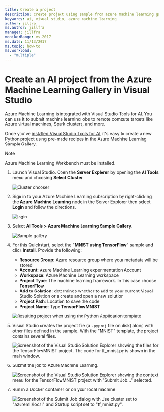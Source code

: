 ```yaml
---
title: Create a project
description: create project using sample from azure machine learning gallery
keywords: ai, visual studio, azure machine learning
author: jillre
ms.author: jillfra
manager: jillfra
monikerRange: vs-2017
ms.date: 11/13/2017
ms.topic: how-to
ms.workload:
  - "multiple"
---
```

# Create an AI project from the Azure Machine Learning Gallery in Visual Studio

Azure Machine Learning is integrated with Visual Studio Tools for AI. You can use it to submit machine learning jobs to remote compute targets like Azure virtual machines, Spark clusters, and more. 

Once you've [installed Visual Studio Tools for AI](installation.md), it's easy to create a new Python project using pre-made recipes in the Azure Machine Learning Sample Gallery.

> [!NOTE]
> Azure Machine Learning Workbench must be installed. 

1. Launch Visual Studio. Open the **Server Explorer** by opening the **AI Tools** menu and choosing **Select Cluster**

    ![Cluster chooser](media/create-project-gallery/select-cluster.png)

2. Sign in to your Azure Machine Learning subscription by right-clicking the **Azure Machine Learning** node in the Server Explorer then select **Login** and follow the directions.

    ![login](media/create-project-gallery/azureml-login.png)

3. Select **AI Tools > Azure Machine Learning Sample Gallery**.

    ![Sample gallery](media/create-project-gallery/gallery.png)

4. For this Quickstart, select the "**MNIST using TensorFlow**" sample and click **Install**. Provide the following:

   - **Resource Group**: Azure resource group where your metadata will be stored
   - **Account**: Azure Machine Learning experimentation Account
   - **Workspace**: Azure Machine Learning workspace
   - **Project Type**: The machine learning framework. In this case choose **TensorFlow**
   - **Add to Solution**: determines whether to add to your current Visual Studio Solution or a create and open a new solution
   - **Project Path**: Location to save the code
   - **Project Name**: Type **TensorFlowMNIST**

   ![Resulting project when using the Python Application template](media/create-project-gallery/new-AzureSampleProject.png)

5. Visual Studio creates the project file (a `.pyproj` file on disk) along with other files defined in the sample. With the "MNIST" template, the project contains several files.

    ![Screenshot of the Visual Studio Solution Explorer showing the files for the TensorFlowMNIST project. The code for tf_mnist.py is shown in the main window.](media/create-project-gallery/azml-mnist.png)

6. Submit the job to Azure Machine Learning.

    ![Screenshot of the Visual Studio Solution Explorer showing the context menu for the TensorFlowMNIST project with "Submit Job…" selected.](media/create-project-gallery/submit-azml.png)

7. Run in a Docker container or on your local machine

    ![Screenshot of the Submit Job dialog with Use cluster set to "azureml:/local" and Startup script set to "tf_mnist.py".](media/create-project-gallery/azml-local.png)
